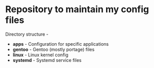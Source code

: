 # Repository to maintain my config files

Directory structure -
 - **apps** - Configuration for specific applications
 - **gentoo** - Gentoo (mostly portage) files
 - **linux** - Linux kernel config
 - **systemd** - Systemd service files
